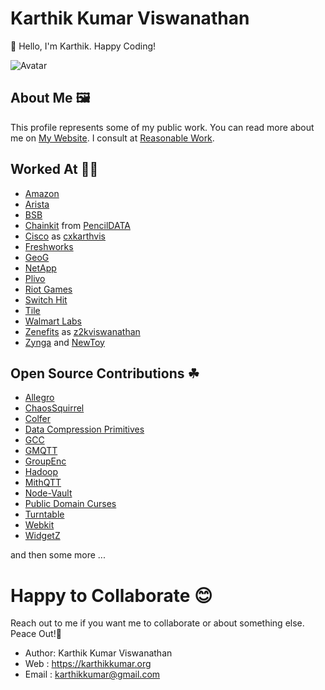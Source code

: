 # Karthik Kumar Viswanathan

👋 Hello, I'm Karthik. Happy Coding!

![Avatar](https://avatars.githubusercontent.com/u/195178?s=240)

## About Me 🖼

This profile represents some of my public work. You can read more about me on [My Website](https://karthikkumar.org). I consult at [Reasonable Work](//github.com/RWorkInc).

## Worked At 👷‍♂️

- [Amazon](//github.com/amzn)
- [Arista](//github.com/aristanetworks)
- [BSB](//github.com/hike)
- [Chainkit](//github.com/chainkit) from [PencilDATA](//github.com/PencilDATA)
- [Cisco](//github.com/CXPI) as [cxkarthvis](//github.com/cxkarthvis)
- [Freshworks](//github.com/freshworks)
- [GeoG](//github.com/geog-opensource)
- [NetApp](//github.com/netapp)
- [Plivo](//github.com/plivo)
- [Riot Games](//github.com/RiotGames)
- [Switch Hit](//github.com/switch-hit)
- [Tile](//github.com/TileCorporation)
- [Walmart Labs](//github.com/walmartlabs)
- [Zenefits](//github.com/zenefits) as [z2kviswanathan](//github.com/z2kviswanathan)
- [Zynga](//github.com/zynga) and [NewToy](//github.com/newtoy)

## Open Source Contributions ☘

- [Allegro](//github.com/liballeg)
- [ChaosSquirrel](//github.com/guilt/ChaosSquirrel)
- [Colfer](//github.com/pascaldekloe/colfer)
- [Data Compression Primitives](//github.com/DataCompressionPrimitives)
- [GCC](//github.com/gcc-mirror/gcc)
- [GMQTT](//github.com/DrmagicE/gmqtt)
- [GroupEnc](//github.com/guilt/groupenc)
- [Hadoop](//github.com/apache/hadoop)
- [MithQTT](//github.com/longkerdandy/mithqtt)
- [Node-Vault](//github.com/kr1sp1n/node-vault)
- [Public Domain Curses](//github.com/wmcbrine/PDCurses)
- [Turntable](//github.com/ttbl)
- [Webkit](//github.com/WebKit/webkit)
- [WidgetZ](//github.com/SiegeLord/WidgetZ)

and then some more ...

# Happy to Collaborate 😊

Reach out to me if you want me to collaborate or about something
else. Peace Out!🖖

* Author: Karthik Kumar Viswanathan
* Web   : https://karthikkumar.org
* Email : karthikkumar@gmail.com
